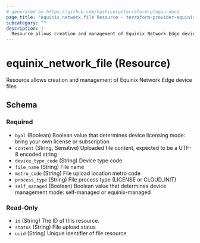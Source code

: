 ```yaml
---
# generated by https://github.com/hashicorp/terraform-plugin-docs
page_title: "equinix_network_file Resource - terraform-provider-equinix"
subcategory: ""
description: |-
  Resource allows creation and management of Equinix Network Edge device files
---
```


# equinix_network_file (Resource)

Resource allows creation and management of Equinix Network Edge device files



<!-- schema generated by tfplugindocs -->
## Schema

### Required

- `byol` (Boolean) Boolean value that determines device licensing mode: bring your own license or subscription
- `content` (String, Sensitive) Uploaded file content, expected to be a UTF-8 encoded string
- `device_type_code` (String) Device type code
- `file_name` (String) File name
- `metro_code` (String) File upload location metro code
- `process_type` (String) File process type (LICENSE or CLOUD_INIT)
- `self_managed` (Boolean) Boolean value that determines device management mode: self-managed or equinix-managed

### Read-Only

- `id` (String) The ID of this resource.
- `status` (String) File upload status
- `uuid` (String) Unique identifier of file resource
